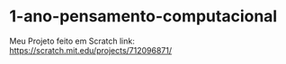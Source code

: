 # 1-ano-pensamento-computacional

Meu Projeto feito em Scratch link: https://scratch.mit.edu/projects/712096871/
